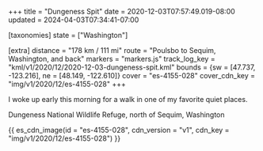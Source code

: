 +++
title = "Dungeness Spit"
date = 2020-12-03T07:57:49.019-08:00
updated = 2024-04-03T07:34:41-07:00

[taxonomies]
state = ["Washington"]

[extra]
distance = "178 km / 111 mi"
route = "Poulsbo to Sequim, Washington, and back"
markers = "markers.js"
track_log_key = "kml/v1/2020/12/2020-12-03-dungeness-spit.kml"
bounds = {sw = [47.737, -123.216], ne = [48.149, -122.610]}
cover = "es-4155-028"
cover_cdn_key = "img/v1/2020/12/es-4155-028"
+++

I woke up early this morning for a walk in one of my favorite quiet places.

<!-- more -->

Dungeness National Wildlife Refuge, north of Sequim, Washington

{{ es_cdn_image(id = "es-4155-028", cdn_version = "v1", cdn_key = "img/v1/2020/12/es-4155-028") }}

